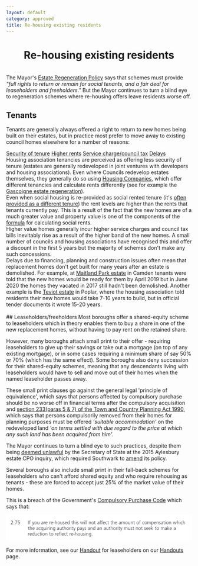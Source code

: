 ```yaml
---
layout: default
category: approved 
title: Re-housing existing residents 
---
```

<center><h1>Re-housing existing residents</h1></center><br> 
The Mayor's <a href="https://www.london.gov.uk/sites/default/files/better-homes-for-local-people-the-mayors-good-practice-guide-to-estate-regeneration.pdf">Estate Regeneration Policy</a> says that schemes must provide <i>"full rights to return or remain for social tenants, and a fair deal for leaseholders and freeholders."</i> But the Mayor continues to turn a blind eye to regeneration schemes where re-housing offers leave residents worse off.

## Tenants
Tenants are generally always offered a right to return to new homes being built on their estates, but in practice most prefer to move away to existing council homes elsewhere for a number of reasons:

<div class="row">
  <div class="col-4">
    <div class="list-group" id="list-tab" role="tablist">
      <a class="list-group-item list-group-item-action active" id="list-home-list" data-toggle="list" href="#list-home" role="tab" aria-controls="home">Security of tenure</a>
      <a class="list-group-item list-group-item-action" id="list-profile-list" data-toggle="list" href="#list-profile" role="tab" aria-controls="profile">Higher rents</a>
      <a class="list-group-item list-group-item-action" id="list-messages-list" data-toggle="list" href="#list-messages" role="tab" aria-controls="messages">Service charge/council tax</a>
      <a class="list-group-item list-group-item-action" id="list-settings-list" data-toggle="list" href="#list-settings" role="tab" aria-controls="settings">Delays</a>
    </div>
  </div>
  <div class="col-8">
    <div class="tab-content" id="nav-tabContent">
      <div class="tab-pane fade show active" id="list-home" role="tabpanel" aria-labelledby="list-home-list">Housing association tenancies are perceived as offering less security of tenure (estates are generally redeveloped in joint ventures with developers and housing associations). Even where Councils redevelop estates themselves, they generally do so using <a href="https://www.insidehousing.co.uk/news/news/councils-set-up-58-housing-companies-since-2012-54634">Housing Companies</a>, which offer different tenancies and calculate rents differently (see for example the <a href="/estates/barkinganddagenham/gascoigne">Gascoigne estate regeneration</a>).</div>
      <div class="tab-pane fade" id="list-profile" role="tabpanel" aria-labelledby="list-profile-list">Even when social housing is re-provided as social rented tenure (it's <a href="/approved/schemesapproved">often provided as a different tenure</a>) the rent levels are higher than the rents that tenants currently pay. This is a result of the fact that the new homes are of a much greater value and property value is one of the components of the <a href="https://assets.publishing.service.gov.uk/government/uploads/system/uploads/attachment_data/file/313992/ccrfa3_fullc.pdf">formula</a> for calculating social rents.</div>
      <div class="tab-pane fade" id="list-messages" role="tabpanel" aria-labelledby="list-messages-list">Higher value homes generally incur higher service charges and council tax bills inevitably rise as a result of the higher band of the new homes. A small number of councils and housing associations have recognised this and offer a discount in the first 5 years but the majority of schemes don't make any such concessions.</div>
      <div class="tab-pane fade" id="list-settings" role="tabpanel" aria-labelledby="list-settings-list">Delays due to financing, planning and construction issues often mean that replacement homes don't get built for many years after an estate is demolished. For example, at <a href="/estates/camden/aspenhouse/">Maitland Park estate</a> in Camden tenants were told that the new homes would be ready for them by April 2019 but in June 2020 the homes they vacated in 2017 still hadn't been demolished. Another example is the <a href="/estates/towerhamlets/teviot/">Teviot estate</a> in Poplar, where the housing association told residents their new homes would take 7-10 years to build, but in official tender documents it wrote 15-20 years.</div>
    </div>
  </div>
</div>
<br>
## Leaseholders/freeholders
Most boroughs offer a shared-equity scheme to leaseholders which in theory enables them to buy a share in one of the new replacement homes, without having to pay rent on the retained share. 

However, many boroughs attach small print to their offer - requiring leaseholders to give up their savings or take out a mortgage (on top of any existing mortgage), or in some cases requiring a minimum share of say 50% or 70% (which has the same effect). Some boroughs also deny succession for their shared-equity schemes, meaning that any descendants living with leaseholders would have to sell and move out of their homes when the named leaseholder passes away. 

These small print clauses go against the general legal 'principle of equivalence', which says that persons affected by compulsory purchase should be no worse off in financial terms after the compulsory acquisition and <a href="http://www.legislation.gov.uk/ukpga/1990/8/section/233">section 233(paras 5 & 7) of the Town and Country Planning Act 1990</a>, which says that persons compulsorily removed from their homes for planning purposes must be offered <i>'suitable accommodation'</i> on the redeveloped land <i>'on terms settled with due regard to the price at which any such land has been acquired from him'.</i>

The Mayor continues to turn a blind eye to such practices, despite them being [deemed unlawful](https://www.theguardian.com/society/2016/sep/16/government-blocks-controversial-plan-to-force-out-housing-estate-residents) by the Secretary of State at the 2015 Aylesbury estate CPO inquiry, which required Southwark to [amend](http://moderngov.southwarksites.com/documents/s74901/Report%20Amending%20the%20shared%20equity%20rehousing%20policy%20for%20qualifying%20homeowners%20affected%20by%20regenerati.pdf) its policy.

Several boroughs also include small print in their fall-back schemes for leaseholders who can't afford shared equity and who require rehousing as tenants - these are forced to accept just 25% of the market value of their homes.

This is a breach of the Government's [Compulsory Purchase Code](https://assets.publishing.service.gov.uk/government/uploads/system/uploads/attachment_data/file/571453/booklet4.pdf) which says that:

<img src="/images/cpocodeextract.png" class="img-fluid rounded img-thumbnail">

For more information, see our <a href="">Handout</a> for leaseholders on our <a href="/guide">Handouts</a> page.


